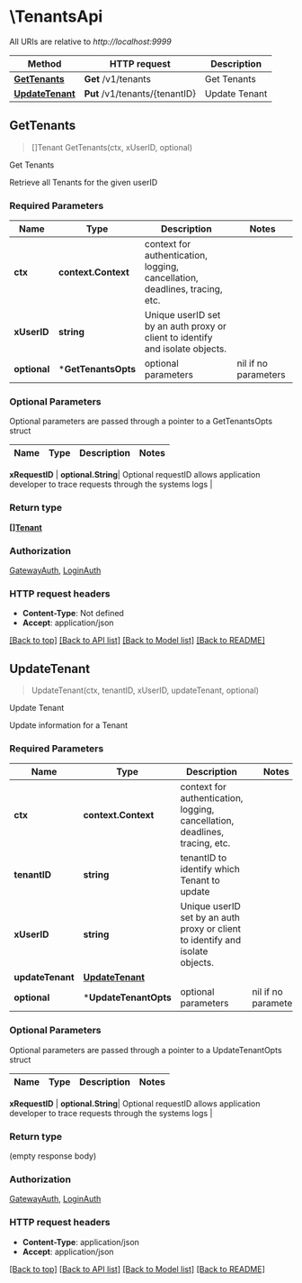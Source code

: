 # \TenantsApi

All URIs are relative to *http://localhost:9999*

Method | HTTP request | Description
------------- | ------------- | -------------
[**GetTenants**](TenantsApi.md#GetTenants) | **Get** /v1/tenants | Get Tenants
[**UpdateTenant**](TenantsApi.md#UpdateTenant) | **Put** /v1/tenants/{tenantID} | Update Tenant



## GetTenants

> []Tenant GetTenants(ctx, xUserID, optional)

Get Tenants

Retrieve all Tenants for the given userID

### Required Parameters


Name | Type | Description  | Notes
------------- | ------------- | ------------- | -------------
**ctx** | **context.Context** | context for authentication, logging, cancellation, deadlines, tracing, etc.
**xUserID** | **string**| Unique userID set by an auth proxy or client to identify and isolate objects. | 
 **optional** | ***GetTenantsOpts** | optional parameters | nil if no parameters

### Optional Parameters

Optional parameters are passed through a pointer to a GetTenantsOpts struct


Name | Type | Description  | Notes
------------- | ------------- | ------------- | -------------

 **xRequestID** | **optional.String**| Optional requestID allows application developer to trace requests through the systems logs | 

### Return type

[**[]Tenant**](Tenant.md)

### Authorization

[GatewayAuth](../README.md#GatewayAuth), [LoginAuth](../README.md#LoginAuth)

### HTTP request headers

- **Content-Type**: Not defined
- **Accept**: application/json

[[Back to top]](#) [[Back to API list]](../README.md#documentation-for-api-endpoints)
[[Back to Model list]](../README.md#documentation-for-models)
[[Back to README]](../README.md)


## UpdateTenant

> UpdateTenant(ctx, tenantID, xUserID, updateTenant, optional)

Update Tenant

Update information for a Tenant

### Required Parameters


Name | Type | Description  | Notes
------------- | ------------- | ------------- | -------------
**ctx** | **context.Context** | context for authentication, logging, cancellation, deadlines, tracing, etc.
**tenantID** | **string**| tenantID to identify which Tenant to update | 
**xUserID** | **string**| Unique userID set by an auth proxy or client to identify and isolate objects. | 
**updateTenant** | [**UpdateTenant**](UpdateTenant.md)|  | 
 **optional** | ***UpdateTenantOpts** | optional parameters | nil if no parameters

### Optional Parameters

Optional parameters are passed through a pointer to a UpdateTenantOpts struct


Name | Type | Description  | Notes
------------- | ------------- | ------------- | -------------



 **xRequestID** | **optional.String**| Optional requestID allows application developer to trace requests through the systems logs | 

### Return type

 (empty response body)

### Authorization

[GatewayAuth](../README.md#GatewayAuth), [LoginAuth](../README.md#LoginAuth)

### HTTP request headers

- **Content-Type**: application/json
- **Accept**: application/json

[[Back to top]](#) [[Back to API list]](../README.md#documentation-for-api-endpoints)
[[Back to Model list]](../README.md#documentation-for-models)
[[Back to README]](../README.md)

